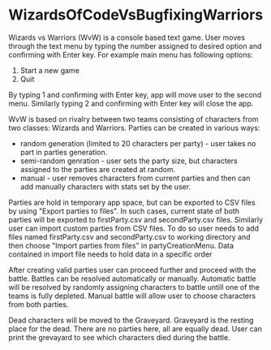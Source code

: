 # WizardsOfCodeVsBugfixingWarriors
Wizards vs Warriors (WvW) is a console based text game.
User moves through the text menu by typing the number assigned to desired option and confirming with Enter key.
For example main menu has following options:

1. Start a new game
2. Quit


By typing 1 and confirming with Enter key, app will move user to the second menu. Similarly typing 2 and confirming with Enter key will close the app.

WvW is based on rivalry between two teams consisting of characters from two classes: Wizards and Warriors.
Parties can be created in various ways:
- random generation (limited to 20 characters per party) - user takes no part in parties generation.
- semi-random genration - user sets the party size, but characters assigned to the parties are created at random.
- manual - user removes characters from current parties and then can add manually characters with stats set by the user.

Parties are hold in temporary app space, but can be exported to CSV files by using "Export parties to files". In such cases, current state of both parties will be exported to firstParty.csv and secondParty.csv files. 
Similarly user can import custom parties from CSV files. To do so user needs to add files named firstParty.csv and secondParty.csv to working directory and then choose "Import parties from files" in partyCreationMenu.
Data contained in import file needs to hold data in a specific order 

After creating valid parties user can proceed further and proceed with the battle.
Battles can be resolved automatically or manually.
Automatic battle will be resolved by randomly assigning characters to battle untill one of the teams is fully depleted.
Manual battle will allow user to choose characters from both parties. 

Dead characters will be moved to the Graveyard.
Graveyard is the resting place for the dead. There are no parties here, all are equally dead. 
User can print the grevayard to see which characters died during the battle.



